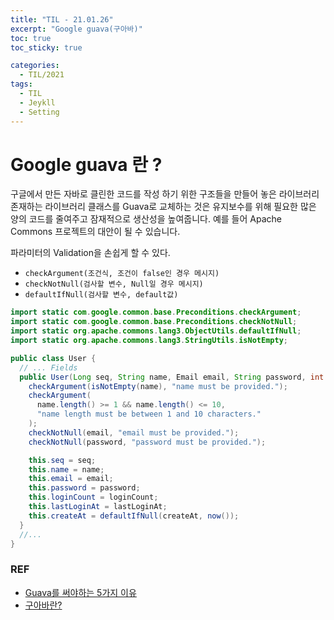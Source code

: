 ```yaml
---
title: "TIL - 21.01.26"
excerpt: "Google guava(구아바)"
toc: true
toc_sticky: true

categories:
  - TIL/2021
tags:
  - TIL
  - Jeykll
  - Setting
---
```




# Google guava 란 ?
구글에서 만든 자바로 클린한 코드를 작성 하기 위한 구조들을 만들어 놓은 라이브러리
존재하는 라이브러리 클래스를 Guava로 교체하는 것은 유지보수를 위해 필요한 많은 양의 코드를 줄여주고 잠재적으로 생산성을 높여줍니다. 예를 들어 Apache Commons 프로젝트의 대안이 될 수 있습니다.

파라미터의 Validation을 손쉽게 할 수 있다.
* `checkArgument(조건식, 조건이 false인 경우 메시지)`
* `checkNotNull(검사할 변수, Null일 경우 메시지)`
* `defaultIfNull(검사할 변수, default값)`


```java
import static com.google.common.base.Preconditions.checkArgument;
import static com.google.common.base.Preconditions.checkNotNull;
import static org.apache.commons.lang3.ObjectUtils.defaultIfNull;
import static org.apache.commons.lang3.StringUtils.isNotEmpty;

public class User {
  // ... Fields
  public User(Long seq, String name, Email email, String password, int loginCount, LocalDateTime lastLoginAt, LocalDateTime createAt) {
    checkArgument(isNotEmpty(name), "name must be provided.");
    checkArgument(
      name.length() >= 1 && name.length() <= 10,
      "name length must be between 1 and 10 characters."
    );
    checkNotNull(email, "email must be provided.");
    checkNotNull(password, "password must be provided.");

    this.seq = seq;
    this.name = name;
    this.email = email;
    this.password = password;
    this.loginCount = loginCount;
    this.lastLoginAt = lastLoginAt;
    this.createAt = defaultIfNull(createAt, now());
  }
  //...
}
```

### REF
* [Guava를 써야하는 5가지 이유](https://blog.outsider.ne.kr/710)
* [구아바란?](https://krksap.tistory.com/1187)
